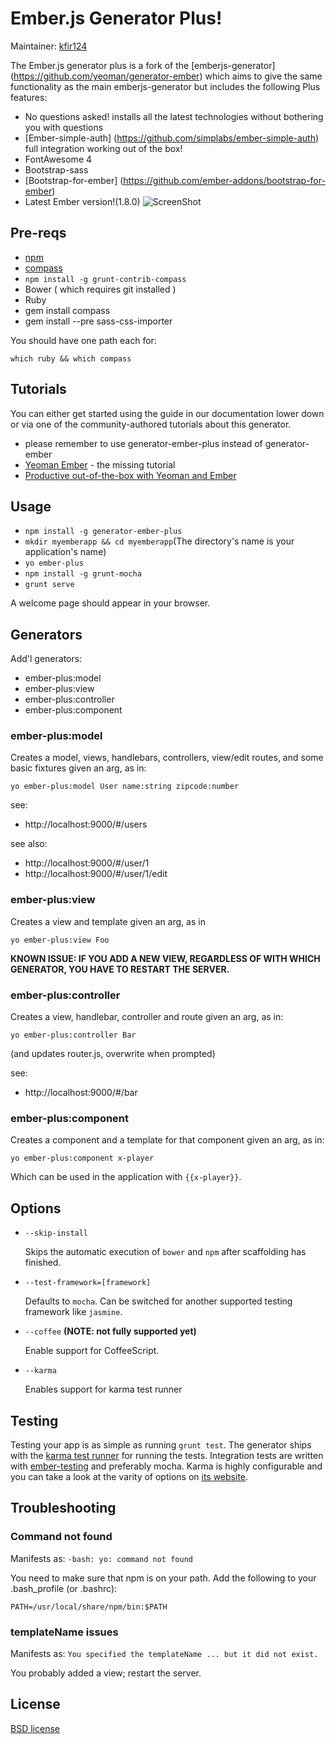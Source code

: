 # Ember.js Generator Plus!

Maintainer: [kfir124](https://github.com/kfir124)

The Ember.js generator plus is a fork of the [emberjs-generator] (https://github.com/yeoman/generator-ember)
which aims to give the same functionality as the main emberjs-generator but includes the following Plus features:
* No questions asked! installs all the latest technologies without bothering you with questions
* [Ember-simple-auth] (https://github.com/simplabs/ember-simple-auth) full integration working out of the box!
* FontAwesome 4
* Bootstrap-sass
* [Bootstrap-for-ember] (https://github.com/ember-addons/bootstrap-for-ember)
* Latest Ember version!(1.8.0)
![ScreenShot](https://raw.github.com/kfir124/generator-ember-plus/master/project/img/screenshots/2014_06_06.png)

## Pre-reqs

* [npm](http://nodejs.org/)
* [compass](http://compass-style.org/install/)
* `npm install -g grunt-contrib-compass`
* Bower ( which requires git installed )
* Ruby
* gem install compass
* gem install --pre sass-css-importer

You should have one path each for:

  `which ruby && which compass`

## Tutorials

You can either get started using the guide in our documentation lower down or via one of the community-authored tutorials about this generator.
* please remember to use generator-ember-plus instead of generator-ember
* [Yeoman Ember](https://www.openshift.com/blogs/day-24-yeoman-ember-the-missing-tutorial) - the missing tutorial
* [Productive out-of-the-box with Yeoman and Ember](http://www.infoq.com/presentations/emberjs-tools-yeoman)

## Usage

* `npm install -g generator-ember-plus`
* `mkdir myemberapp && cd myemberapp`(The directory's name is your application's name)
* `yo ember-plus`
* `npm install -g grunt-mocha`
* `grunt serve`

A welcome page should appear in your browser.

## Generators

Add'l generators:

* ember-plus:model
* ember-plus:view
* ember-plus:controller
* ember-plus:component

### ember-plus:model

Creates a model, views, handlebars, controllers, view/edit routes, and some basic fixtures given an arg, as in: 

`yo ember-plus:model User name:string zipcode:number`

see:

* http://localhost:9000/#/users

see also:

* http://localhost:9000/#/user/1
* http://localhost:9000/#/user/1/edit
 
### ember-plus:view

Creates a view and template given an arg, as in

  `yo ember-plus:view Foo`

__KNOWN ISSUE: IF YOU ADD A NEW VIEW, REGARDLESS OF WITH WHICH GENERATOR, YOU HAVE TO RESTART THE SERVER.__

### ember-plus:controller

Creates a view, handlebar, controller and route given an arg, as in:

  `yo ember-plus:controller Bar`

(and updates router.js, overwrite when prompted)

see:

* http://localhost:9000/#/bar

### ember-plus:component

Creates a component and a template for that component given an arg, as in:

  `yo ember-plus:component x-player`

Which can be used in the application with `{{x-player}}`.

## Options

* `--skip-install`

  Skips the automatic execution of `bower` and `npm` after scaffolding has finished.

* `--test-framework=[framework]`

  Defaults to `mocha`. Can be switched for another supported testing framework like `jasmine`.

* `--coffee` **(NOTE: not fully supported yet)** 

  Enable support for CoffeeScript.

* `--karma`

  Enables support for karma test runner

## Testing
Testing your app is as simple as running `grunt test`. The generator ships with the
[karma test runner](http://karma-runner.github.io/0.8/index.html) for running the tests. Integration
tests are written with [ember-testing](https://github.com/emberjs/ember.js/tree/master/packages/ember-testing)
and preferably mocha. Karma is highly configurable and you can take a look at the varity of options
on [its website](http://karma-runner.github.io/0.8/index.html).

## Troubleshooting

### Command not found

Manifests as: `-bash: yo: command not found`

You need to make sure that npm is on your path.  Add the following to your .bash_profile (or .bashrc):

`PATH=/usr/local/share/npm/bin:$PATH`

### templateName issues

Manifests as: `You specified the templateName ... but it did not exist.`

You probably added a view; restart the server.


## License

[BSD license](http://opensource.org/licenses/bsd-license.php)
